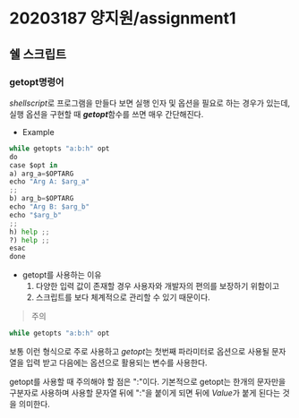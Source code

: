 # 20203187 양지원/assignment1

## 쉘 스크립트
### getopt명령어

*shellscript*로 프로그램을 만들다 보면 실행 인자 및 옵션을 필요로 하는 경우가 있는데, 실행 옵션을 구현할 때 ***getopt***함수를 쓰면 매우 간단해진다.

* Example

```python
while getopts "a:b:h" opt
do
case $opt in
a) arg_a=$OPTARG
echo "Arg A: $arg_a"
;;
b) arg_b=$OPTARG
echo "Arg B: $arg_b"
echo "$arg_b"
;;
h) help ;;
?) help ;;
esac
done
```

* getopt를 사용하는 이유
  1)  다양한 입력 값이 존재할 경우 사용자와 개발자의 편의를 보장하기 위함이고
  2)  스크립트를 보다 체계적으로 관리할 수 있기 때문이다.



> 주의
```python
while getopts "a:b:h" opt
```
보통 이런 형식으로 주로 사용하고 *getopt*는 첫번째 파라미터로 옵션으로 사용될 문자열을 입력 받고 다음에는 옵션으로 활용되는 변수를 사용한다.

getopt를 사용할 때 주의해야 할 점은 ":"이다. 기본적으로 getopt는 한개의 문자만을 구분자로 사용하며 사용할 문자열 뒤에 ":"을 붙이게 되면 뒤에 *Value*가 붙게 된다는 것을 의미한다.

